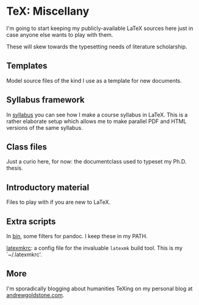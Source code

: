 # TeX: Miscellany

I'm going to start keeping my publicly-available LaTeX sources here just in case anyone else wants to play with them.

These will skew towards the typesetting needs of literature scholarship.

## Templates

Model source files of the kind I use as a template for new documents.

## Syllabus framework

In [syllabus](syllabus/) you can see how I make a course syllabus in LaTeX. This is a rather elaborate setup which allows me to make parallel PDF and HTML versions of the same syllabus.

## Class files

Just a curio here, for now: the documentclass used to typeset my Ph.D. thesis.

## Introductory material

Files to play with if you are new to LaTeX.

## Extra scripts

In [bin](bin/), some filters for pandoc. I keep these in my PATH.

[latexmkrc](latexmkrc): a config file for the invaluable `latexmk` build tool. This is my `~/.latexmkrc'.

## More

I'm sporadically blogging about humanities TeXing on my personal blog at [andrewgoldstone.com](http://andrewgoldstone.com/blog/categories/tex).



